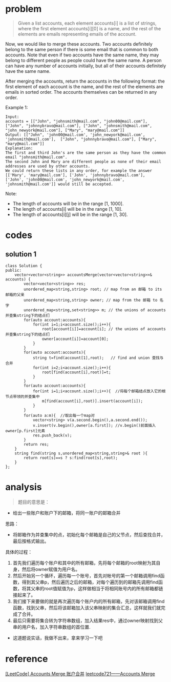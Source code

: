 # problem
> Given a list accounts, each element accounts[i] is a list of strings, where the first element accounts[i][0] is a name, and the rest of the elements are emails representing emails of the account.

Now, we would like to merge these accounts. Two accounts definitely belong to the same person if there is some email that is common to both accounts. Note that even if two accounts have the same name, they may belong to different people as people could have the same name. A person can have any number of accounts initially, but all of their accounts definitely have the same name.

After merging the accounts, return the accounts in the following format: the first element of each account is the name, and the rest of the elements are emails in sorted order. The accounts themselves can be returned in any order.

Example 1:
```
Input: 
accounts = [["John", "johnsmith@mail.com", "john00@mail.com"], ["John", "johnnybravo@mail.com"], ["John", "johnsmith@mail.com", "john_newyork@mail.com"], ["Mary", "mary@mail.com"]]
Output: [["John", 'john00@mail.com', 'john_newyork@mail.com', 'johnsmith@mail.com'],  ["John", "johnnybravo@mail.com"], ["Mary", "mary@mail.com"]]
Explanation: 
The first and third John's are the same person as they have the common email "johnsmith@mail.com".
The second John and Mary are different people as none of their email addresses are used by other accounts.
We could return these lists in any order, for example the answer [['Mary', 'mary@mail.com'], ['John', 'johnnybravo@mail.com'], 
['John', 'john00@mail.com', 'john_newyork@mail.com', 'johnsmith@mail.com']] would still be accepted.
```
Note:

- The length of accounts will be in the range [1, 1000].
- The length of accounts[i] will be in the range [1, 10].
- The length of accounts[i][j] will be in the range [1, 30].

# codes

## solution 1
```
class Solution {
public:
    vector<vector<string>> accountsMerge(vector<vector<string>>& accounts) {
        vector<vector<string>> res;
        unordered_map<string,string> root; // map from an 邮箱 to its 邮箱的父亲 
        unordered_map<string,string> owner; // map from the 邮箱 to 名字  
        unordered_map<string,set<string>> m; // the unions of accounts  并查集string下的结点们
        for(auto account:accounts){
            for(int i=1;i<account.size();i++){
                root[account[i]]=account[i]; // the unions of accounts  并查集string下的结点们
                owner[account[i]]=account[0];
            }
        }
        for(auto account:accounts){
            string t=find(account[1],root);   // find and union 查找与合并 
            for(int i=2;i<account.size();i++){
                root[find(account[i],root)]=t;
            }
        }
        for(auto account:accounts){
            for(int i=1;i<account.size();i++){  //将每个邮箱结点放入它的根节点带领的并查集中
                m[find(account[i],root)].insert(account[i]);
            }
        }
        for(auto a:m){  //取出每一个map对
            vector<string> v(a.second.begin(),a.second.end());
            v.insert(v.begin(),owner[a.first]); //v.begin()前面插入owner[p.first]元素
            res.push_back(v);
        }
        return res;
    }
    string find(string s,unordered_map<string,string>& root ){
        return root[s]==s ? s:find(root[s],root);
    }
};
```

# analysis
>题目的意思是：
- 给出一些账户和账户下的邮箱，将同一账户的邮箱合并

思路：
- 将邮箱作为并查集中的点，初始化每个邮箱是自己的父节点，然后查找合并，最后按格式输出。

具体的过程：
1. 首先我们遍历每个账户和其中的所有邮箱，先将每个邮箱的root映射为其自身，然后将owner赋值为用户名。
2. 然后开始另一个循环，遍历每一个账号，首先对帐号的第一个邮箱调用find函数，得到其父串p，然后遍历之后的邮箱，对每个遍历到的邮箱先调用find函数，将其父串的root值赋值为p，这样做相当于将相同账号内的所有邮箱都链接起来了。
3.  我们接下来要做的就是再次遍历每个账户内的所有邮箱，先对该邮箱调用find函数，找到父串，然后将该邮箱加入该父串映射的集合汇总，这样就我们就完成了合并。
4. 最后只需要将集合转为字符串数组，加入结果res中，通过owner映射找到父串的用户名，加入字符串数组的首位置.

- 这道题说实话，我做不出来，拿来学习一下吧

# reference
[[LeetCode] Accounts Merge 账户合并][1]
[leetcode721——Accounts Merge][2]

[1]: http://www.cnblogs.com/grandyang/p/7829169.html
[2]: https://blog.csdn.net/tzyshiwolaogongya/article/details/79586900